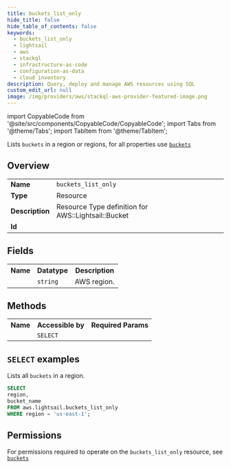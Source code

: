 ```yaml
---
title: buckets_list_only
hide_title: false
hide_table_of_contents: false
keywords:
  - buckets_list_only
  - lightsail
  - aws
  - stackql
  - infrastructure-as-code
  - configuration-as-data
  - cloud inventory
description: Query, deploy and manage AWS resources using SQL
custom_edit_url: null
image: /img/providers/aws/stackql-aws-provider-featured-image.png
---
```


import CopyableCode from '@site/src/components/CopyableCode/CopyableCode';
import Tabs from '@theme/Tabs';
import TabItem from '@theme/TabItem';

Lists <code>buckets</code> in a region or regions, for all properties use <a href="/providers/aws/serviceName/buckets/"><code>buckets</code></a>

## Overview
<table><tbody>
<tr><td><b>Name</b></td><td><code>buckets_list_only</code></td></tr>
<tr><td><b>Type</b></td><td>Resource</td></tr>
<tr><td><b>Description</b></td><td>Resource Type definition for AWS::Lightsail::Bucket</td></tr>
<tr><td><b>Id</b></td><td><CopyableCode code="aws.lightsail.buckets_list_only" /></td></tr>
</tbody></table>

## Fields
<table><tbody><tr><th>Name</th><th>Datatype</th><th>Description</th></tr><tr><td><CopyableCode code="region" /></td><td><code>string</code></td><td>AWS region.</td></tr>
</tbody></table>

## Methods

<table><tbody>
  <tr>
    <th>Name</th>
    <th>Accessible by</th>
    <th>Required Params</th>
  </tr>
  <tr>
    <td><CopyableCode code="list_resources" /></td>
    <td><code>SELECT</code></td>
    <td><CopyableCode code="region" /></td>
  </tr>
</tbody></table>

## `SELECT` examples
Lists all <code>buckets</code> in a region.
```sql
SELECT
region,
bucket_name
FROM aws.lightsail.buckets_list_only
WHERE region = 'us-east-1';
```


## Permissions

For permissions required to operate on the <code>buckets_list_only</code> resource, see <a href="/providers/aws/lightsail/buckets/#permissions"><code>buckets</code></a>

